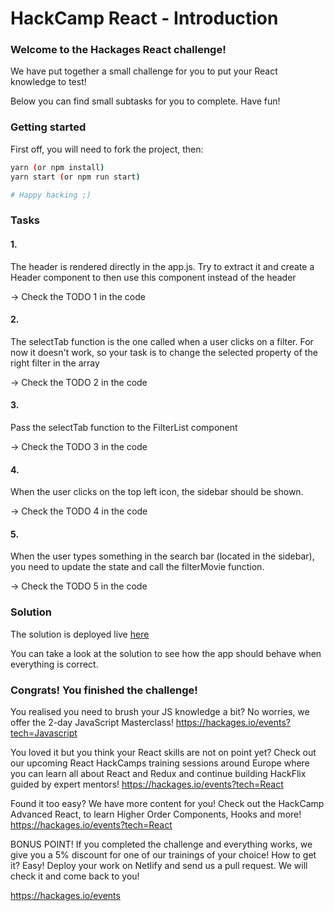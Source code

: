 # HackCamp React - Introduction

### Welcome to the Hackages React challenge!
We have put together a small challenge for you to put your React knowledge to test! 

Below you can find small subtasks for you to complete. Have fun!

### Getting started

First off, you will need to fork the project, then: 
```bash
yarn (or npm install)
yarn start (or npm run start)

# Happy hacking ;)
```


### Tasks

#### 1.
The header is rendered directly in the app.js. Try to extract it and create a Header component to then use this component instead of the header


-> Check the TODO 1 in the code


#### 2.
The selectTab function is the one called when a user clicks on a filter. For now it doesn't work, so your task is to change the selected property of the right filter in the array


-> Check the TODO 2 in the code


#### 3.
Pass the selectTab function to the FilterList component


-> Check the TODO 3 in the code


#### 4.
When the user clicks on the top left icon, the sidebar should be shown.


-> Check the TODO 4 in the code


#### 5.
When the user types something in the search bar (located in the sidebar), you need to update the state and call the filterMovie function.


-> Check the TODO 5 in the code

### Solution
The solution is deployed live [here](https://stupefied-joliot-46811a.netlify.com/)


You can take a look at the solution to see how the app should behave when everything is correct.

### Congrats! You finished the challenge!
 
You realised you need to brush your JS knowledge a bit? No worries, we offer the 2-day JavaScript Masterclass! https://hackages.io/events?tech=Javascript
 
You loved it but you think your React skills are not on point yet? Check out our upcoming React HackCamps training sessions around Europe where you can learn all about React and Redux and continue building HackFlix guided by expert mentors! https://hackages.io/events?tech=React
 
Found it too easy? We have more content for you! Check out the HackCamp Advanced React, to learn Higher Order Components, Hooks and more! https://hackages.io/events?tech=React

BONUS POINT! If you completed the challenge and everything works, we give you a 5% discount for one of our trainings of your choice! How to get it? Easy! Deploy your work on Netlify and send us a pull request. We will check it and come back to you!

https://hackages.io/events 
